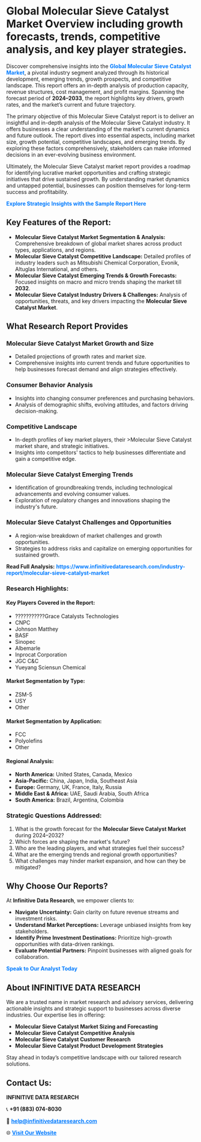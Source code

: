 <h1>Global Molecular Sieve Catalyst Market Overview including growth forecasts, trends, competitive analysis, and key player strategies.</h1>
<p>
Discover comprehensive insights into the 
<a href="https://www.infinitivedataresearch.com/industry-report/molecular-sieve-catalyst-market" rel="dofollow" style="color: #007BFF; text-decoration: none;"><strong>Global Molecular Sieve Catalyst Market</strong></a>, a pivotal industry segment analyzed through its historical development, emerging trends, growth prospects, and competitive landscape. This report offers an in-depth analysis of production capacity, revenue structures, cost management, and profit margins. Spanning the forecast period of <strong>2024–2033</strong>, the report highlights key drivers, growth rates, and the market’s current and future trajectory.
</p>
<p>
The primary objective of this Molecular Sieve Catalyst report is to deliver an insightful and in-depth analysis of the Molecular Sieve Catalyst industry. It offers businesses a clear understanding of the market's current dynamics and future outlook. The report dives into essential aspects, including market size, growth potential, competitive landscapes, and emerging trends. By exploring these factors comprehensively, stakeholders can make informed decisions in an ever-evolving business environment.
</p>
<p>
Ultimately, the Molecular Sieve Catalyst market report provides a roadmap for identifying lucrative market opportunities and crafting strategic initiatives that drive sustained growth. By understanding market dynamics and untapped potential, businesses can position themselves for long-term success and profitability.
</p>
<p>
<a href="https://www.infinitivedataresearch.com/request-sample/reportId=105698" style="color: #007BFF; text-decoration: none;"><strong>Explore Strategic Insights with the Sample Report Here</strong></a>
</p>

<h2>Key Features of the Report:</h2>
<ul>
<li><strong>Molecular Sieve Catalyst Market Segmentation & Analysis:</strong> Comprehensive breakdown of global market shares across product types, applications, and regions.</li>
<li><strong>Molecular Sieve Catalyst Competitive Landscape:</strong> Detailed profiles of industry leaders such as Mitsubishi Chemical Corporation, Evonik, Altuglas International, and others.</li>
<li><strong>Molecular Sieve Catalyst Emerging Trends & Growth Forecasts:</strong> Focused insights on macro and micro trends shaping the market till <strong>2032</strong>.</li>
<li><strong>Molecular Sieve Catalyst Industry Drivers & Challenges:</strong> Analysis of opportunities, threats, and key drivers impacting the <strong>Molecular Sieve Catalyst Market</strong>.</li>
</ul>

<h2>What Research Report Provides</h2>
<h3>Molecular Sieve Catalyst Market Growth and Size</h3>
<ul>
<li>Detailed projections of growth rates and market size.</li>
<li>Comprehensive insights into current trends and future opportunities to help businesses forecast demand and align strategies effectively.</li>
</ul>

<h3>Consumer Behavior Analysis</h3>
<ul>
<li>Insights into changing consumer preferences and purchasing behaviors.</li>
<li>Analysis of demographic shifts, evolving attitudes, and factors driving decision-making.</li>
</ul>

<h3>Competitive Landscape</h3>
<ul>
<li>In-depth profiles of key market players, their >Molecular Sieve Catalyst market share, and strategic initiatives.</li>
<li>Insights into competitors' tactics to help businesses differentiate and gain a competitive edge.</li>
</ul>

<h3>Molecular Sieve Catalyst Emerging Trends</h3>
<ul>
<li>Identification of groundbreaking trends, including technological advancements and evolving consumer values.</li>
<li>Exploration of regulatory changes and innovations shaping the industry's future.</li>
</ul>

<h3>Molecular Sieve Catalyst Challenges and Opportunities</h3>
<ul>
<li>A region-wise breakdown of market challenges and growth opportunities.</li>
<li>Strategies to address risks and capitalize on emerging opportunities for sustained growth.</li>
</ul>
<p><strong>Read Full Analysis:</strong> <a href="https://www.infinitivedataresearch.com/industry-report/molecular-sieve-catalyst-market" rel="dofollow" style="color: #007BFF; text-decoration: none;"><strong>https://www.infinitivedataresearch.com/industry-report/molecular-sieve-catalyst-market</strong></a></p>
<h3>Research Highlights:</h3>
<h4>Key Players Covered in the Report:</h4>
<ul><li>???????????Grace Catalysts Technologies</li><li>CNPC</li><li>Johnson Matthey</li><li>BASF</li><li>Sinopec</li><li>Albemarle</li><li>Inprocat Corporation</li><li>JGC C&amp;C</li><li>Yueyang Sciensun Chemical</li></ul>
<h4>Market Segmentation by Type:</h4>
<ul><li>ZSM-5</li><li>USY</li><li>Other</li></ul>
<h4>Market Segmentation by Application:</h4>
<ul><li>FCC</li><li>Polyolefins</li><li>Other</li></ul>

<h4>Regional Analysis:</h4>
<ul>
<li><strong>North America:</strong> United States, Canada, Mexico</li>
<li><strong>Asia-Pacific:</strong> China, Japan, India, Southeast Asia</li>
<li><strong>Europe:</strong> Germany, UK, France, Italy, Russia</li>
<li><strong>Middle East & Africa:</strong> UAE, Saudi Arabia, South Africa</li>
<li><strong>South America:</strong> Brazil, Argentina, Colombia</li>
</ul>

<h3>Strategic Questions Addressed:</h3>
<ol>
<li>What is the growth forecast for the <strong>Molecular Sieve Catalyst Market</strong> during 2024–2032?</li>
<li>Which forces are shaping the market's future?</li>
<li>Who are the leading players, and what strategies fuel their success?</li>
<li>What are the emerging trends and regional growth opportunities?</li>
<li>What challenges may hinder market expansion, and how can they be mitigated?</li>
</ol>

<h2>Why Choose Our Reports?</h2>
<p>At <strong>Infinitive Data Research</strong>, we empower clients to:</p>
<ul>
<li><strong>Navigate Uncertainty:</strong> Gain clarity on future revenue streams and investment risks.</li>
<li><strong>Understand Market Perceptions:</strong> Leverage unbiased insights from key stakeholders.</li>
<li><strong>Identify Prime Investment Destinations:</strong> Prioritize high-growth opportunities with data-driven rankings.</li>
<li><strong>Evaluate Potential Partners:</strong> Pinpoint businesses with aligned goals for collaboration.</li>
</ul>
<p><a href="https://www.infinitivedataresearch.com/industry-report/molecular-sieve-catalyst-market" rel="dofollow" style="color: #007BFF; text-decoration: none;"><strong>Speak to Our Analyst Today</strong></a></p>

<h2>About INFINITIVE DATA RESEARCH</h2>
<p>We are a trusted name in market research and advisory services, delivering actionable insights and strategic support to businesses across diverse industries. Our expertise lies in offering:</p>
<ul>
<li><strong>Molecular Sieve Catalyst Market Sizing and Forecasting</strong></li>
<li><strong>Molecular Sieve Catalyst Competitive Analysis</strong></li>
<li><strong>Molecular Sieve Catalyst Customer Research</strong></li>
<li><strong>Molecular Sieve Catalyst Product Development Strategies</strong></li>
</ul>
<p>Stay ahead in today’s competitive landscape with our tailored research solutions.</p>

<h2>Contact Us:</h2>
<p><strong>INFINITIVE DATA RESEARCH</strong></p>
<p>📞 <strong>+91 (883) 074-8030</strong></p>
<p>📧 <strong><a href="mailto:help@infinitivedataresearch.com" style="color: #007BFF;">help@infinitivedataresearch.com</a></strong></p>
<p>🌐 <strong><a href="https://www.infinitivedataresearch.com" rel="dofollow" style="color: #007BFF;">Visit Our Website</a></strong></p>
